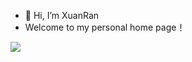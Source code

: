 - 👋 Hi, I’m XuanRan
- Welcome to my personal home page！

<img align="center" src="https://github-readme-stats.vercel.app/api?username=XuanRanDev&show_icons=true&include_all_commits=true&theme=synthwave&count_private=true" />

<!--
![Top Langs](https://github-readme-stats.vercel.app/api/top-langs/?username=XuanRanDev&langs_count=8)
-->


<!--
**XuanRanDev/XuanRanDev** is a ✨ _special_ ✨ repository because its `README.md` (this file) appears on your GitHub profile.

Here are some ideas to get you started:

- 🔭 I’m currently working on ...
- 🌱 I’m currently learning ...
- 👯 I’m looking to collaborate on ...
- 🤔 I’m looking for help with ...
- 💬 Ask me about ...
- 📫 How to reach me: ...
- 😄 Pronouns: ...
- ⚡ Fun fact: ...
-->
